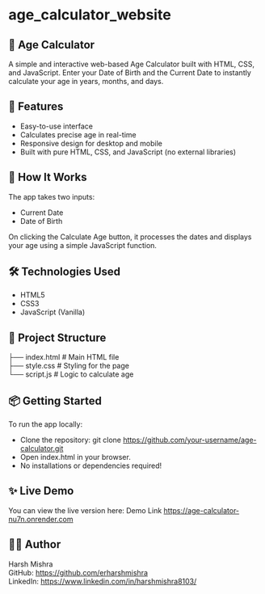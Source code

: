 # age_calculator_website

## 🎂 Age Calculator
A simple and interactive web-based Age Calculator built with HTML, CSS, and JavaScript. Enter your Date of Birth and the Current Date to instantly calculate your age in years, months, and days.

## 🚀 Features
- Easy-to-use interface
- Calculates precise age in real-time
- Responsive design for desktop and mobile
- Built with pure HTML, CSS, and JavaScript (no external libraries)

## 🧠 How It Works
The app takes two inputs:
- Current Date
- Date of Birth

On clicking the Calculate Age button, it processes the dates and displays your age using a simple JavaScript function.

## 🛠️ Technologies Used
- HTML5
- CSS3
- JavaScript (Vanilla)

## 📁 Project Structure
├── index.html     # Main HTML file <br>
├── style.css      # Styling for the page <br>
└── script.js      # Logic to calculate age <br>

## 📦 Getting Started
To run the app locally:
- Clone the repository:
git clone https://github.com/your-username/age-calculator.git
- Open index.html in your browser.
- No installations or dependencies required!

## ✨ Live Demo
You can view the live version here: Demo Link https://age-calculator-nu7n.onrender.com 

## 👨‍💻 Author
Harsh Mishra <br>
GitHub: https://github.com/erharshmishra <br>
LinkedIn: https://www.linkedin.com/in/harshmishra8103/ <br>
